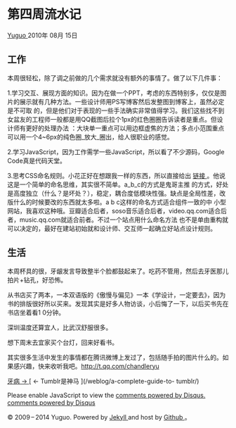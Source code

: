#  第四周流水记

[ Yuguo ](http://yuguo.us) 2010年 08月 15日

##  工作

本周很轻松，除了调之前做的几个需求就没有额外的事情了。做了以下几件事：

1.学习交互、展现方面的知识。因为在做一个PPT，考虑的东西特别多，仅仅是图片的展示就有几种方法。一些设计师用PS写博客然后发整图到博客上，虽然必定是不可取
的，但是他们对于表现的一些手法确实非常值得学习。我们这些找不到女盆友的工程师一般都是用QQ截图后拉个1px的红色圈圈告诉读者是重点。但设计师有更好的处理办法
：大块单一重点可以用边框虚焦的方法；多点小范围重点可以用一个4~6px的纯色圈_放大_圈出，给人很职业的感觉。

2.学习JavaScript，因为工作需学一些JavaScript，所以看了不少源码，Google Code真是代码天堂。

3.思考CSS命名规则。小花正好在想跟我一样的东西，所以直接给出 [ 链接
](http://xiebiji.com/2010/08/simple_mind/) 。他说这是一个简单的命名思维，其实很不简单。a_b_c的方式是鬼哥主推
的方式，好处是高度独立（什么？是坏处？），稳定，耦合度低模块性强。缺点是全局性差，改版什么的时候要改的东西就太多啦。a b c这样的命名方式适合组件一致的中
小型网站，我喜欢这种哦。豆瓣适合后者，soso音乐适合后者，video.qq.com适合后者，music.qq.com就适合前者。不过一个站点用什么命名方法
也不是单由重构就可以决定的，最好在建站初始就和设计师、交互师一起确立好站点设计规则。

##  生活

本周杯具的很，牙龈发言导致整半个脸都鼓起来了。吃药不管用，然后去牙医那儿拍片+钻孔，好恐怖。

从书店买了两本，一本双语版的《傲慢与偏见》一本《学设计，一定要去》，因为书的排版很好所以买来。发现其实是好多人物访谈，小后悔了一下，以后买书先在书店坐着看1
0分钟。

深圳温度还算宜人，比武汉舒服很多。

想下周末去宜家买个台灯，回来好看书。

其实很多生活中发生的事情都在腾讯微博上发过了，包括随手拍的图片什么的。如果感兴趣，快来收听我吧。http://t.qq.com/chandleryu

[ 牙病 → ](/weblog/tooth-problem/) [ ← Tumblr是神马 ](/weblog/a-complete-guide-to-
tumblr/)

Please enable JavaScript to view the [ comments powered by Disqus.
](http://disqus.com/?ref_noscript) [ comments powered by  Disqus
](http://disqus.com)

© 2009 – 2014 Yuguo. Powered by [ Jekyll ](https://github.com/mojombo/jekyll)
and host by [ Github ](https://github.com/yuguo) 。

